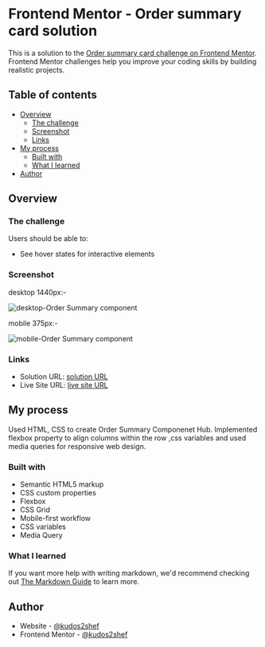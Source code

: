 # Frontend Mentor - Order summary card solution

This is a solution to the [Order summary card challenge on Frontend Mentor](https://www.frontendmentor.io/challenges/order-summary-component-QlPmajDUj). Frontend Mentor challenges help you improve your coding skills by building realistic projects. 

## Table of contents

- [Overview](#overview)
  - [The challenge](#the-challenge)
  - [Screenshot](#screenshot)
  - [Links](#links)
- [My process](#my-process)
  - [Built with](#built-with)
  - [What I learned](#what-i-learned)
- [Author](#author)


## Overview

### The challenge

Users should be able to:

- See hover states for interactive elements

### Screenshot

desktop 1440px:-

![desktop-Order Summary component](https://github.com/kudos2Shef/Order-Summary-Component-Hub/assets/16985060/2f31959b-3b48-4578-af15-44bfaa2fde5a)

mobile 375px:-

![mobile-Order Summary component](https://github.com/kudos2Shef/Order-Summary-Component-Hub/assets/16985060/1d659252-03de-48b5-aa9e-217e2813c5c1)

### Links

- Solution URL: [solution URL](https://github.com/kudos2Shef/Order-Summary-Component-Hub)
- Live Site URL: [live site URL](https://kudos2shef.github.io/Order-Summary-Component-Hub/)

## My process
Used HTML, CSS to create Order Summary Componenet Hub. Implemented flexbox property to align  columns within the row ,css variables and used media queries for responsive web design.

### Built with

- Semantic HTML5 markup
- CSS custom properties
- Flexbox
- CSS Grid
- Mobile-first workflow
- CSS variables
- Media Query


### What I learned

If you want more help with writing markdown, we'd recommend checking out [The Markdown Guide](https://www.markdownguide.org/) to learn more.

## Author

- Website - [@kudos2shef](https://github.com/kudos2Shef)
- Frontend Mentor - [@kudos2shef](https://www.frontendmentor.io/profile/kudos2Shef)



